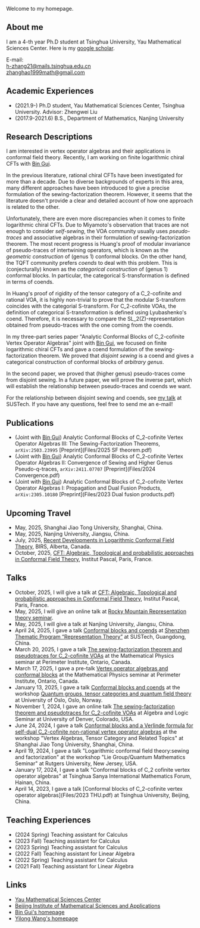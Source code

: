 Welcome to my homepage.

## About me

I am a 4-th year Ph.D student at Tsinghua University, Yau Mathematical Sciences Center. Here is my [google scholar](https://scholar.google.com/citations?user=-IJjsjcAAAAJ&hl=en&oi=sra).

E-mail: <br>
h-zhang21@mails.tsinghua.edu.cn <br>
zhanghao1999math@gmail.com


## Academic Experiences
- (2021.9-)  Ph.D student, Yau Mathematical Sciences Center, Tsinghua University. Advisor: Zhengwei Liu
- (2017.9-2021.6) B.S., Department of Mathematics, Nanjing University


##  Research Descriptions

I am interested in vertex operator algebras and their applications in conformal field theory. Recently, I am working on finite logarithmic chiral CFTs with [Bin Gui](https://binguimath.github.io). 

In the previous literature, rational chiral CFTs have been investigated for more than a decade. Due to diverse backgrounds of experts in this area, many different approaches have been introduced to give a precise formulation of the sewing-factorization theorem. However, it seems that the literature doesn't provide a clear and detailed account of how one approach is related to the other.

Unfortunately, there are even more discrepancies when it comes to finite logarithmic chiral CFTs. Due to Miyamoto's observation that traces are not enough to consider <i>self-sewing</i>, the VOA community usually uses <i>pseudo-traces</i> and associative algebras in their formulation of sewing-factorization theorem. The most recent progress is Huang's proof of modular invariance of pseudo-traces of intertwining operators, which is known as the <i>geometric construction</i> of (genus 1) conformal blocks. On the other hand, the TQFT community prefers <i>coends</i> to deal with this problem. This is (conjecturally) known as the <i>categorical construction</i> of (genus 1) conformal blocks. In particular, the categorical S-transformation is defined in terms of coends.

In Huang's proof of rigidity of the tensor category of a C_2-cofinite and rational VOA, it is highly non-trivial to prove that the modular S-transform coincides with the categorial S-transform. For C_2-cofinite VOAs, the definition of categorical S-transformation is defined using Lyubashenko's coend. Therefore, it is necessary to compare the SL_2(Z)-representation obtained from pseudo-traces with the one coming from the coends.

In my three-part series paper "Analytic Conformal Blocks of C_2-cofinite Vertex Operator Algebras" joint with [Bin Gui](https://binguimath.github.io), we focused on finite logarithmic chiral CFTs and gave a coend formulation of the sewing-factorization theorem. We proved that <i>disjoint sewing</i> is a coend and gives a categorical construction of conformal blocks of <i>arbitrary genus</i>. 

In the second paper, we proved that (higher genus) pseudo-traces come from disjoint sewing. In a future paper, we will prove the inverse part, which will establish the relationship between pseudo-traces and coends we want.

For the relationship between disjoint sewing and coends, see [my talk](https://github.com/user-attachments/files/19934527/2025.SUSTech.pdf) at SUSTech. If you have any questions, feel free to send me an e-mail!


## Publications

- (Joint with [Bin Gui](https://binguimath.github.io)) Analytic Conformal Blocks of C_2-cofinite Vertex Operator Algebras III: The Sewing-Factorization Theorems, `arXiv:2503.23995` [Preprint](Files/2025 SF theorem.pdf)
- (Joint with [Bin Gui](https://binguimath.github.io)) Analytic Conformal Blocks of C_2-cofinite Vertex Operator Algebras II: Convergence of Sewing and Higher Genus Pseudo-q-traces, `arXiv:2411.07707` [Preprint](Files/2024 Convergence.pdf)
- (Joint with [Bin Gui](https://binguimath.github.io)) Analytic Conformal Blocks of C_2-cofinite Vertex Operator Algebras I: Propagation and Dual Fusion Products, `arXiv:2305.10180` [Preprint](Files/2023 Dual fusion products.pdf)

## Upcoming Travel

- May, 2025, Shanghai Jiao Tong University, Shanghai, China.
- May, 2025, Nanjing University, Jiangsu, China.
- July, 2025, [Recent Developments in Logarithmic Conformal Field Theory](https://www.birs.ca/events/2025/5-day-workshops/25w5318), BIRS, Alberta, Canada.
- October, 2025, [CFT: Algebraic, Topological and probabilistic approaches in Conformal Field Theory](https://indico.ijclab.in2p3.fr/event/11570/), Institut Pascal, Paris, France.


## Talks

- October, 2025, I will give a talk at [CFT: Algebraic, Topological and probabilistic approaches in Conformal Field Theory](https://indico.ijclab.in2p3.fr/event/11570/), Institut Pascal, Paris, France.
- May, 2025, I will give an online talk at [Rocky Mountain Representation theory seminar](https://sites.google.com/view/rockymountainreptheory/home).
- May, 2025, I will give a talk at Nanjing University, Jiangsu, China.
- April 24, 2025, I gave a talk [Conformal blocks and coends](https://github.com/user-attachments/files/19927431/2025.SUSTech.pdf)
 at [Shenzhen Thematic Program “Representation Theory”](https://meeting.icm.sustech.edu.cn/2025/) at SUSTech, Guangdong, China.
- March 20, 2025, I gave a talk [The sewing-factorization theorem and pseudotraces for C_2-cofinite VOAs](https://github.com/user-attachments/files/19373288/2025.PI.pdf)
 at the Mathematical Physics seminar at Perimeter Institute, Ontario, Canada.
- March 17, 2025, I gave a pre-talk [Vertex operator algebras and conformal blocks](https://github.com/user-attachments/files/19373301/2025.PI.pre-talk.pdf)
 at the Mathematical Physics seminar at Perimeter Institute, Ontario, Canada.
- January 13, 2025, I gave a talk [Conformal blocks and coends](https://github.com/user-attachments/files/18516739/2025.Oslo.pdf) at the workshop [Quantum groups, tensor categories and quantum field theory](https://www.mn.uio.no/math/english/research/groups/operator-algebras/events/conferences/qg-2025/) at University of Oslo, Oslo, Norway.
- November 1, 2024, I gave an online talk [The sewing-factorization theorem and pseudotraces for C_2-cofinite VOAs](https://github.com/user-attachments/files/17626483/2024.Denver.pdf) at Algebra and Logic Seminar at University of Denver, Colorado, USA.
- June 24, 2024, I gave a talk [Conformal blocks and a Verlinde formula for self-dual C_2-cofinite non-rational vertex operator algebras](https://github.com/user-attachments/files/17626476/2024.SJTU.pdf) at the workshop "Vertex Algebras, Tensor Category and Related Topics" at Shanghai Jiao Tong University, Shanghai, China.
- April 19, 2024, I gave a talk "Logarithmic conformal field theory:sewing and factorization" at the workshop "Lie Group/Quantum Mathematics Seminar" at Rutgers University, New Jersey, USA.
- January 17, 2024, I gave a talk "Conformal blocks of C_2 cofinite vertex operator algebras" at Tsinghua Sanya International Mathematics Forum, Hainan, China.
- April 14, 2023, I gave a talk [Conformal blocks of C_2-cofinite vertex operator algebras](Files/2023 THU.pdf) at Tsinghua University, Beijing, China.




## Teaching Experiences
- (2024 Spring) Teaching assistant for Calculus
- (2023 Fall) Teaching assistant for Calculus
- (2023 Spring) Teaching assistant for Calculus
- (2022 Fall) Teaching assistant for Linear Algebra
- (2022 Spring) Teaching assistant for Calculus
- (2021 Fall) Teaching assistant for Linear Algebra


## Links
- [Yau Mathematical Sciences Center](https://ymsc.tsinghua.edu.cn)
- [Beijing Institute of Mathematical Sciences and Applications](http://www.bimsa.cn)
- [Bin Gui's homepage](https://binguimath.github.io)
- [Yilong Wang's homepage](https://yilongwang11.github.io)
